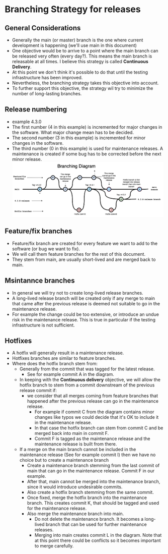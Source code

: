 # Branching Strategy for releases

## General Considerations

- Generally the main (or master) branch is the one where current development is happening (we'll use main in this document)
- One objective would be to arrive to a point where the main branch can be released very often (every day?).
  This means the main branch is releasable at all times. I believe this strategy is called **Continuous Delivery**.
- At this point we don't think it's possible to do that until the testing infrastructure has been improved.
- Nevertheless, the branching strategy takes this objective into account.
- To further support this objective, the strategy wil try to minimize the number of long-lasting branches.

## Release numbering
- example 4.3.0
- The first number (4 in this example) is incremented for major changes in the software. What major change mean has to be decided.
- The second number (3 in this example) is incremented for minor changes in the software.
- The third number (0 in this example) is used for maintenance releases.
  A maintenance is created if some bug has to be corrected before the next minor release.
![](BranchingDiagram.png)
## Feature/fix branches

- Feature/fix branch are created for every feature we want to add to the software (or bug we want to fix).
- We will call them feature branches for the rest of this document.
- They stem from main, are usually short-lived and are merged back to main.

## Msintannce branches
- In general we will try not to create long-lived release branches.
- A long-lived release branch will be created only if any merge to main that came after the previous release is deemed not suitable to go in the maintenance release.
- For example the change could be too extensive, or introduce an undue risk in the maintenance release.
  This is true in particular if the testing infrastructure is not sufficient.

## Hotfixes
- A hotfix will generally result in a maintenance release.
- Hotfixes branches are similar to feature branches.
- Where does the hotfix branch stem from:
    - Generally from the commit that was tagged for the latest release.
        - See for example commit A in the diagram.
    - In keeping with the **Continuous delivery** objective, we will allow the hotfix branch to stem from a commit
      downstream of the previous release commit if:
        - we consider that all merges coming from feature branches that happened after the previous release can go in the maintenance release.
            - For example if commit C from the diagram contains minor changes like typos we could decide that it's OK to include it in the maintenance release.
            - In that case the hotfix branch can stem from commit C and be merged back into main in commit F.
            - Commit F is tagged as the maintenance release and the maintenance release is built from there.
    - If a merge on the main branch cannot be included in the maintenance release (See for example commit I) then we have no choice but to create a maintenance branch
        - Create a maintenance branch stemming from the last commit of main that can go in the maintenance release. Commit F in our example.
        - After that, main cannot be merged into the maintenance branch, since it would introduce undesirable commits.
        - Also create a hotfix branch stemming from the same commit.
        - Once fixed, merge the hotfix branch into the maintenance branch. This creates commit K, that should be tagged and used for the maintenance release.
        - Also merge the maintenance branch into main.
            - Do not delete the maintenance branch. It becomes a long-lived branch that can be used for further maintenance releases.
            - Merging into main creates commit L in the diagram. Note that at this point there could be conflicts so it becomes important to merge carefully.
 